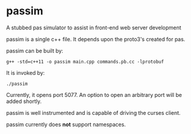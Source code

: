 # passim

A stubbed pas simulator to assist in front-end web server development

passim is a single c++ file. It depends upon the proto3's created for pas.

passim can be built by:

    g++ -std=c++11 -o passim main.cpp commands.pb.cc -lprotobuf

It is invoked by:

    ./passim
    
Currently, it opens port 5077. An option to open an arbitrary port will be added shortly.

passim is well instrumented and is capable of driving the curses client.

passim currently does **not** support namespaces.
